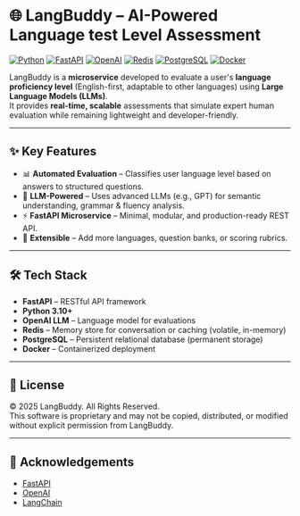 # 🌐 LangBuddy – AI-Powered Language test Level Assessment

[![Python](https://img.shields.io/badge/python-3.10%2B-yellow)](https://www.python.org/)
[![FastAPI](https://img.shields.io/badge/FastAPI-🚀-teal)](https://fastapi.tiangolo.com/)
[![OpenAI](https://img.shields.io/badge/LLM-OpenAI-ff69b4)](https://openai.com/)
[![Redis](https://img.shields.io/badge/Redis-memory-orange)](https://redis.io/)
[![PostgreSQL](https://img.shields.io/badge/PostgreSQL-persistent-blue)](https://www.postgresql.org/)
[![Docker](https://img.shields.io/badge/docker-ready-blue)](https://www.docker.com/)

LangBuddy is a **microservice** developed to evaluate a user's **language proficiency level** (English-first, adaptable to other languages) using **Large Language Models (LLMs)**.  
It provides **real-time, scalable** assessments that simulate expert human evaluation while remaining lightweight and developer-friendly.

---

## ✨ Key Features

- 📊 **Automated Evaluation** – Classifies user language level based on answers to structured questions.
- 🤖 **LLM-Powered** – Uses advanced LLMs (e.g., GPT) for semantic understanding, grammar & fluency analysis.
- ⚡ **FastAPI Microservice** – Minimal, modular, and production-ready REST API.
- 🧩 **Extensible** – Add more languages, question banks, or scoring rubrics.

---

## 🛠️ Tech Stack

- **FastAPI** – RESTful API framework
- **Python 3.10+**
- **OpenAI LLM** – Language model for evaluations
- **Redis** – Memory store for conversation or caching (volatile, in-memory)
- **PostgreSQL** – Persistent relational database (permanent storage)
- **Docker** – Containerized deployment

---

## 📜 License

© 2025 LangBuddy. All Rights Reserved.  
This software is proprietary and may not be copied, distributed, or modified without explicit permission from LangBuddy.

---

## 🌟 Acknowledgements

- [FastAPI](https://fastapi.tiangolo.com/)
- [OpenAI](https://openai.com/)
- [LangChain](https://www.langchain.com/)
